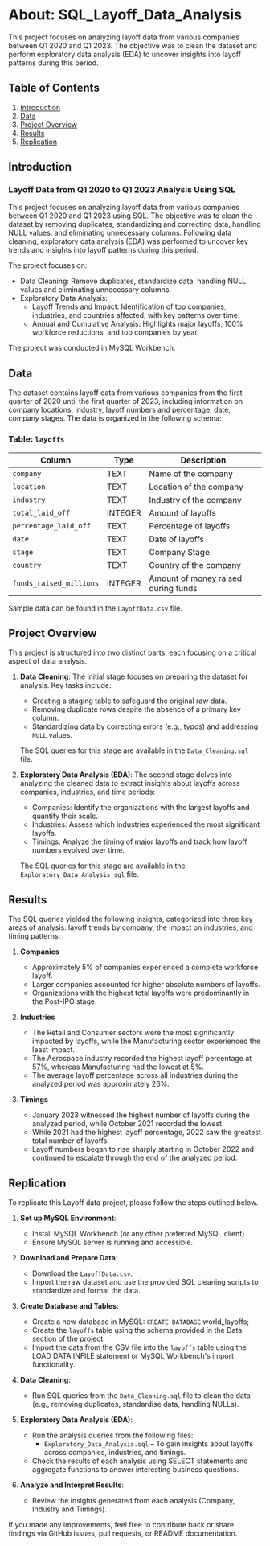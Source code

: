 # About: SQL_Layoff_Data_Analysis
This project focuses on analyzing layoff data from various companies between Q1 2020 and Q1 2023. The objective was to clean the dataset and perform exploratory data analysis (EDA) to uncover insights into layoff patterns during this period.



## Table of Contents
1. [Introduction](#introduction)
2. [Data](#data)
3. [Project Overview](#project-overview)
4. [Results](#results)
5. [Replication](#replication)




## Introduction
### Layoff Data from Q1 2020 to Q1 2023 Analysis Using SQL
This project focuses on analyzing layoff data from various companies between Q1 2020 and Q1 2023 using SQL. The objective was to clean the dataset by removing duplicates, standardizing and correcting data, handling NULL values, and eliminating unnecessary columns. Following data cleaning, exploratory data analysis (EDA) was performed to uncover key trends and insights into layoff patterns during this period.


The project focuses on:

   - Data Cleaning: Remove duplicates, standardize data, handling NULL values and eliminating unnecessary columns.
   - Exploratory Data Analysis:
      - Layoff Trends and Impact: Identification of top companies, industries, and countries affected, with key patterns over time.
      - Annual and Cumulative Analysis: Highlights major layoffs, 100% workforce reductions, and top companies by year.

The project was conducted in MySQL Workbench.



## Data
The dataset contains layoff data from various companies from the first quarter of 2020 until the first quarter of 2023, including information on company locations, industry, layoff numbers and percentage, date, company stages. The data is organized in the following schema:


### Table: `layoffs`
| Column                    | Type              | Description                             |
|---------------------------|-------------------|-----------------------------------------|
| `company`                 | TEXT              | Name of the company                     |
| `location`                | TEXT              | Location of the company                 |
| `industry`                | TEXT              | Industry of the company                 |
| `total_laid_off`          | INTEGER           | Amount of layoffs                       |
| `percentage_laid_off`     | TEXT              | Percentage of layoffs                   |
| `date`                    | TEXT              | Date of layoffs                         |
| `stage`                   | TEXT              | Company Stage                           |
| `country`                 | TEXT              | Country of the company                  |
| `funds_raised_millions`   | INTEGER           | Amount of money raised during funds     |

Sample data can be found in the `LayoffData.csv` file.




## Project Overview
This project is structured into two distinct parts, each focusing on a critical aspect of data analysis.

1. **Data Cleaning**:
   The initial stage focuses on preparing the dataset for analysis.
   Key tasks include:
      - Creating a staging table to safeguard the original raw data.
      - Removing duplicate rows despite the absence of a primary key column.
      - Standardizing data by correcting errors (e.g., typos) and addressing `NULL` values.

   The SQL queries for this stage are available in the `Data_Cleaning.sql` file.


3. **Exploratory Data Analysis (EDA)**:
   The second stage delves into analyzing the cleaned data to extract insights about layoffs across companies, industries, and time periods:

      - Companies: Identify the organizations with the largest layoffs and quantify their scale.
      - Industries: Assess which industries experienced the most significant layoffs.
      - Timings: Analyze the timing of major layoffs and track how layoff numbers evolved over time.

   The SQL queries for this stage are available in the `Exploratory_Data_Analysis.sql` file.



## Results
The SQL queries yielded the following insights, categorized into three key areas of analysis: layoff trends by company, the impact on industries, and timing patterns:

 1. **Companies**
      - Approximately 5% of companies experienced a complete workforce layoff.
      - Larger companies accounted for higher absolute numbers of layoffs.
      - Organizations with the highest total layoffs were predominantly in the Post-IPO stage.
        

2. **Industries**
      - The Retail and Consumer sectors were the most significantly impacted by layoffs, while the Manufacturing sector experienced the least impact.
      - The Aerospace industry recorded the highest layoff percentage at 57%, whereas Manufacturing had the lowest at 5%.
      - The average layoff percentage across all industries during the analyzed period was approximately 26%.


3. **Timings**
      - January 2023 witnessed the highest number of layoffs during the analyzed period, while October 2021 recorded the lowest.
      - While 2021 had the highest layoff percentage, 2022 saw the greatest total number of layoffs.
      - Layoff numbers began to rise sharply starting in October 2022 and continued to escalate through the end of the analyzed period.
        

## Replication
To replicate this Layoff data project, please follow the steps outlined below.

1. **Set up MySQL Environment**:
   - Install MySQL Workbench (or any other preferred MySQL client).
   - Ensure MySQL server is running and accessible.

2. **Download and Prepare Data**:
   - Download the `LayoffData.csv`.
   - Import the raw dataset and use the provided SQL cleaning scripts to standardize and format the data.

3. **Create Database and Tables**:
   - Create a new database in MySQL: `CREATE DATABASE` world_layoffs;
   - Create the `layoffs` table using the schema provided in the Data section of the project.
   - Import the data from the CSV file into the `layoffs` table using the LOAD DATA INFILE statement or MySQL Workbench's import functionality.

4. **Data Cleaning**:
   - Run SQL queries from the `Data_Cleaning.sql` file to clean the data (e.g., removing duplicates, standardise data, handling NULLs).

5. **Exploratory Data Analysis (EDA)**:
   - Run the analysis queries from the following files:
      - `Exploratory_Data_Analysis.sql` – To gain insights about layoffs across companies, industries, and timings.
   - Check the results of each analysis using SELECT statements and aggregate functions to answer interesting business questions.

7. **Analyze and Interpret Results**:
   - Review the insights generated from each analysis (Company, Industry and Timings).


If you made any improvements, feel free to contribute back or share findings via GitHub issues, pull requests, or README documentation.
